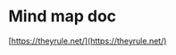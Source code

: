 # Mind map doc

[](https://vie-etudiante.uqam.ca/medias/fichiers/conseils-soutien/Organiser_pensee_carte_conceptuelle.pdf)

[https://theyrule.net/](https://theyrule.net/)